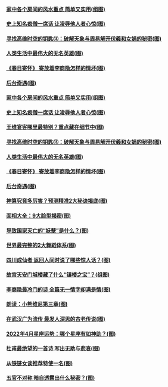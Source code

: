 #### [家中各个房间的风水重点 简单又实用(组图)](../pages/p7/1000934.md) 
#### [史上知名疯僧一席话 让凌辱他人者心惊(图)](../pages/p7/1001096.md) 
#### [寻找高维时空的钥匙⑬：破解天象与周易解开伏羲和女娲的秘密(图)](../pages/p7/1001916.md) 
#### [人类生活中最伟大的无名英雄(图)](../pages/p7/1001021.md) 
#### [《春日寄怀》 寄放着李商隐怎样的情坏(图)](../pages/p7/1001478.md) 
#### [后台奇遇(图)](../pages/p7/1001470.md) 
#### [家中各个房间的风水重点 简单又实用(组图)](../pages/p7/1000934.md) 
#### [史上知名疯僧一席话 让凌辱他人者心惊(图)](../pages/p7/1001096.md) 
#### [王维宴客哪里最特别？重点藏在细节中(图)](../pages/p7/1001780.md) 
#### [寻找高维时空的钥匙⑬：破解天象与周易解开伏羲和女娲的秘密(图)](../pages/p7/1001916.md) 
#### [人类生活中最伟大的无名英雄(图)](../pages/p7/1001021.md) 
#### [《春日寄怀》 寄放着李商隐怎样的情坏(图)](../pages/p7/1001478.md) 
#### [后台奇遇(图)](../pages/p7/1001470.md) 
#### [神算究竟多厉害？预测精准2大秘诀揭底(图)](../pages/p7/1000588.md) 
#### [面相大全：9大脸型揭密(图)](../pages/p7/1000349.md) 
#### [导致国家灭亡的“妖孽”是什么？(图)](../pages/p7/1001719.md) 
#### [世界最完整的2大舞蹈体系(图)](../pages/p7/1001473.md) 
#### [四川成仙者 返回人间时说了哪些惊人话？(图)](../pages/p7/1001092.md) 
#### [故宫天安门城楼藏了什么“镇楼之宝”？(组图)](../pages/p7/1000864.md) 
#### [李商隐最冷门的诗 全篇无一情字却满是情(图)](../pages/p7/1001395.md) 
#### [朗读：小熊维尼第三章(图)](../pages/p7/1001469.md) 
#### [在武汉广为流传 最发人深思的古老传说(图)](../pages/p7/1001038.md) 
#### [2022年4月星座运势：哪个星座有如神助？(图)](../pages/p7/1000321.md) 
#### [杜甫最绝望的一首诗 写出无助与悲哀(图)](../pages/p7/1001387.md) 
#### [从铁链女谈推荐特使一名(图)](../pages/p7/1001504.md) 
#### [五官不对称 暗自透露出什么秘密？(图)](../pages/p7/1000345.md) 
